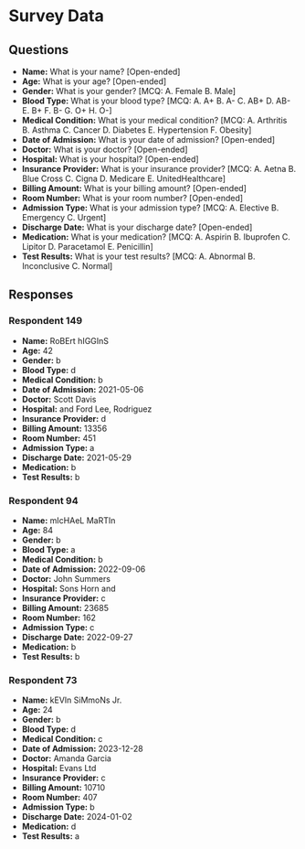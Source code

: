 # Survey Data

## Questions

- **Name:** What is your name? [Open-ended]
- **Age:** What is your age? [Open-ended]
- **Gender:** What is your gender? [MCQ: A. Female B. Male]
- **Blood Type:** What is your blood type? [MCQ: A. A+ B. A- C. AB+ D. AB- E. B+ F. B- G. O+ H. O-]
- **Medical Condition:** What is your medical condition? [MCQ: A. Arthritis B. Asthma C. Cancer D. Diabetes E. Hypertension F. Obesity]
- **Date of Admission:** What is your date of admission? [Open-ended]
- **Doctor:** What is your doctor? [Open-ended]
- **Hospital:** What is your hospital? [Open-ended]
- **Insurance Provider:** What is your insurance provider? [MCQ: A. Aetna B. Blue Cross C. Cigna D. Medicare E. UnitedHealthcare]
- **Billing Amount:** What is your billing amount? [Open-ended]
- **Room Number:** What is your room number? [Open-ended]
- **Admission Type:** What is your admission type? [MCQ: A. Elective B. Emergency C. Urgent]
- **Discharge Date:** What is your discharge date? [Open-ended]
- **Medication:** What is your medication? [MCQ: A. Aspirin B. Ibuprofen C. Lipitor D. Paracetamol E. Penicillin]
- **Test Results:** What is your test results? [MCQ: A. Abnormal B. Inconclusive C. Normal]

## Responses

### Respondent 149

- **Name:** RoBErt hIGGInS
- **Age:** 42
- **Gender:** b
- **Blood Type:** d
- **Medical Condition:** b
- **Date of Admission:** 2021-05-06
- **Doctor:** Scott Davis
- **Hospital:** and Ford Lee, Rodriguez
- **Insurance Provider:** d
- **Billing Amount:** 13356
- **Room Number:** 451
- **Admission Type:** a
- **Discharge Date:** 2021-05-29
- **Medication:** b
- **Test Results:** b

### Respondent 94

- **Name:** mIcHAeL MaRTIn
- **Age:** 84
- **Gender:** b
- **Blood Type:** a
- **Medical Condition:** b
- **Date of Admission:** 2022-09-06
- **Doctor:** John Summers
- **Hospital:** Sons Horn and
- **Insurance Provider:** c
- **Billing Amount:** 23685
- **Room Number:** 162
- **Admission Type:** c
- **Discharge Date:** 2022-09-27
- **Medication:** b
- **Test Results:** b

### Respondent 73

- **Name:** kEVIn SiMmoNs Jr.
- **Age:** 24
- **Gender:** b
- **Blood Type:** d
- **Medical Condition:** c
- **Date of Admission:** 2023-12-28
- **Doctor:** Amanda Garcia
- **Hospital:** Evans Ltd
- **Insurance Provider:** c
- **Billing Amount:** 10710
- **Room Number:** 407
- **Admission Type:** b
- **Discharge Date:** 2024-01-02
- **Medication:** d
- **Test Results:** a


